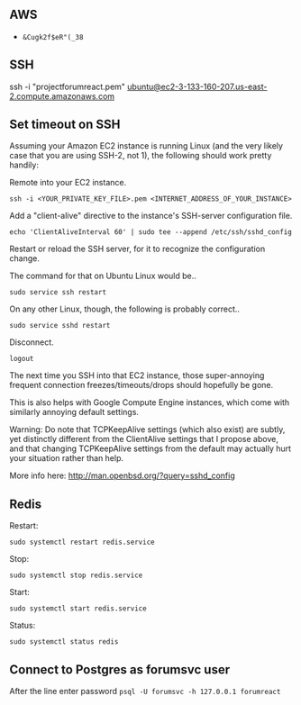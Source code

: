 ## AWS

- `&Cugk2f$eR"(_38`

## SSH

ssh -i "projectforumreact.pem" ubuntu@ec2-3-133-160-207.us-east-2.compute.amazonaws.com

## Set timeout on SSH

Assuming your Amazon EC2 instance is running Linux (and the very likely case that you are using SSH-2, not 1), the following should work pretty handily:

Remote into your EC2 instance.

`ssh -i <YOUR_PRIVATE_KEY_FILE>.pem <INTERNET_ADDRESS_OF_YOUR_INSTANCE>`

Add a "client-alive" directive to the instance's SSH-server configuration file.

`echo 'ClientAliveInterval 60' | sudo tee --append /etc/ssh/sshd_config`

Restart or reload the SSH server, for it to recognize the configuration change.

The command for that on Ubuntu Linux would be..

`sudo service ssh restart`

On any other Linux, though, the following is probably correct..

`sudo service sshd restart`

Disconnect.

`logout`

The next time you SSH into that EC2 instance, those super-annoying frequent connection freezes/timeouts/drops should hopefully be gone.

This is also helps with Google Compute Engine instances, which come with similarly annoying default settings.

Warning: Do note that TCPKeepAlive settings (which also exist) are subtly, yet distinctly different from the ClientAlive settings that I propose above, and that changing TCPKeepAlive settings from the default may actually hurt your situation rather than help.

More info here: http://man.openbsd.org/?query=sshd_config

## Redis

Restart:

`sudo systemctl restart redis.service`

Stop:

`sudo systemctl stop redis.service`

Start:

`sudo systemctl start redis.service`

Status:

`sudo systemctl status redis`

## Connect to Postgres as forumsvc user

After the line enter password
`psql -U forumsvc -h 127.0.0.1 forumreact`
